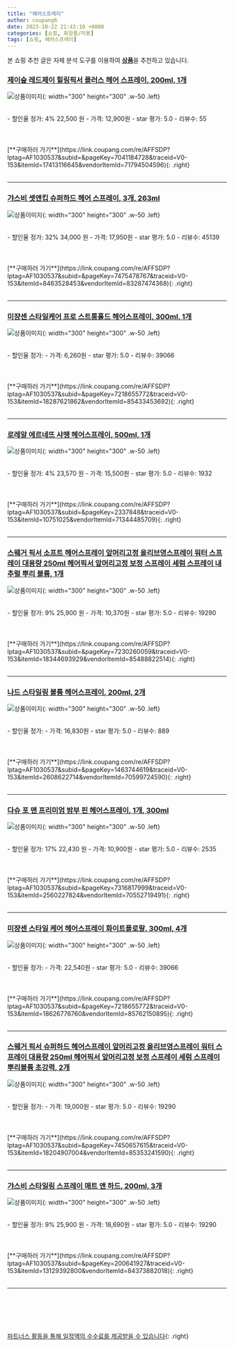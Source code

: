 ```yaml
---
title: "헤어스프레이"
author: coupang6
date: 2023-10-22 21:43:10 +0800
categories: [쇼핑, 화장품/미용]
tags: [쇼핑, 헤어스프레이]
---
```


본 쇼핑 추천 글은 자체 분석 도구를 이용하여 [**상품**](https://link.coupang.com/a/bao1ui)을 추천하고 있습니다.

### [제이숲 레드제이 힐링픽서 플러스 헤어 스프레이, 200ml, 1개](https://link.coupang.com/re/AFFSDP?lptag=AF1030537&subid=&pageKey=7041184728&traceid=V0-153&itemId=17413116645&vendorItemId=71794504596)

![상품이미지](https://thumbnail6.coupangcdn.com/thumbnails/remote/230x230ex/image/retail/images/3672055942505729-ef79c2cb-26c4-4f6a-b62b-8f04feecc8f5.jpg){: width="300" height="300" .w-50 .left}


<br>
- 할인율 정가: 4%  22,500   원
- 가격: 12,900원
- star 평가: 5.0
- 리뷰수: 55
<br>
<br>
<br>
<br>
[**구매하러 가기**](https://link.coupang.com/re/AFFSDP?lptag=AF1030537&subid=&pageKey=7041184728&traceid=V0-153&itemId=17413116645&vendorItemId=71794504596){: .right}
<br>
<br>

---

### [갸스비 셋앤킵 슈퍼하드 헤어 스프레이, 3개, 263ml](https://link.coupang.com/re/AFFSDP?lptag=AF1030537&subid=&pageKey=7475478767&traceid=V0-153&itemId=8463528453&vendorItemId=83287474368)

![상품이미지](https://thumbnail6.coupangcdn.com/thumbnails/remote/230x230ex/image/vendor_inventory/3011/b5e982fce542c70060d419d517312d21360124046012f1e4fb4b476b40bd.jpg){: width="300" height="300" .w-50 .left}


<br>
- 할인율 정가: 32%  34,000   원
- 가격: 17,950원
- star 평가: 5.0
- 리뷰수: 45139
<br>
<br>
<br>
<br>
[**구매하러 가기**](https://link.coupang.com/re/AFFSDP?lptag=AF1030537&subid=&pageKey=7475478767&traceid=V0-153&itemId=8463528453&vendorItemId=83287474368){: .right}
<br>
<br>

---

### [미쟝센 스타일케어 프로 스트롱홀드 헤어스프레이, 300ml, 1개](https://link.coupang.com/re/AFFSDP?lptag=AF1030537&subid=&pageKey=7218655772&traceid=V0-153&itemId=18287621862&vendorItemId=85433453692)

![상품이미지](https://thumbnail6.coupangcdn.com/thumbnails/remote/230x230ex/image/retail/images/2023/03/23/18/3/ba2c9528-ebc4-412d-bed4-8624c564d862.jpg){: width="300" height="300" .w-50 .left}


<br>
- 할인율 정가: 
- 가격: 6,260원
- star 평가: 5.0
- 리뷰수: 39066
<br>
<br>
<br>
<br>
[**구매하러 가기**](https://link.coupang.com/re/AFFSDP?lptag=AF1030537&subid=&pageKey=7218655772&traceid=V0-153&itemId=18287621862&vendorItemId=85433453692){: .right}
<br>
<br>

---

### [로레알 에르네뜨 샤땡 헤어스프레이, 500ml, 1개](https://link.coupang.com/re/AFFSDP?lptag=AF1030537&subid=&pageKey=2337848&traceid=V0-153&itemId=10751025&vendorItemId=71344485709)

![상품이미지](https://thumbnail7.coupangcdn.com/thumbnails/remote/230x230ex/image/vendor_inventory/4c1a/bda09309c2f9adcec2103f799457fae50fa1aff904c766e932959bea3c16.jpg){: width="300" height="300" .w-50 .left}


<br>
- 할인율 정가: 4%  23,570   원
- 가격: 15,500원
- star 평가: 5.0
- 리뷰수: 1932
<br>
<br>
<br>
<br>
[**구매하러 가기**](https://link.coupang.com/re/AFFSDP?lptag=AF1030537&subid=&pageKey=2337848&traceid=V0-153&itemId=10751025&vendorItemId=71344485709){: .right}
<br>
<br>

---

### [스웨거 픽서 소프트 헤어스프레이 앞머리고정 올리브영스프레이 워터 스프레이 대용량 250ml 헤어픽서 앞머리고정 보정 스프레이 세럼 스프레이 내추럴 뿌리 볼륨, 1개](https://link.coupang.com/re/AFFSDP?lptag=AF1030537&subid=&pageKey=7230260059&traceid=V0-153&itemId=18344693929&vendorItemId=85488822514)

![상품이미지](https://thumbnail7.coupangcdn.com/thumbnails/remote/230x230ex/image/vendor_inventory/21be/12e637e4e3dbc45362fe7b9f6ec0023e079e929c49fc9b70ecbfc421633e.jpg){: width="300" height="300" .w-50 .left}


<br>
- 할인율 정가: 9%  25,900   원
- 가격: 10,370원
- star 평가: 5.0
- 리뷰수: 19290
<br>
<br>
<br>
<br>
[**구매하러 가기**](https://link.coupang.com/re/AFFSDP?lptag=AF1030537&subid=&pageKey=7230260059&traceid=V0-153&itemId=18344693929&vendorItemId=85488822514){: .right}
<br>
<br>

---

### [나드 스타일링 볼륨 헤어스프레이, 200ml, 2개](https://link.coupang.com/re/AFFSDP?lptag=AF1030537&subid=&pageKey=1463744619&traceid=V0-153&itemId=2608622714&vendorItemId=70599724590)

![상품이미지](https://thumbnail9.coupangcdn.com/thumbnails/remote/230x230ex/image/retail/images/175766335450031-c54435fd-cef2-45ad-a77e-0681387d5ed7.jpg){: width="300" height="300" .w-50 .left}


<br>
- 할인율 정가: 
- 가격: 16,830원
- star 평가: 5.0
- 리뷰수: 889
<br>
<br>
<br>
<br>
[**구매하러 가기**](https://link.coupang.com/re/AFFSDP?lptag=AF1030537&subid=&pageKey=1463744619&traceid=V0-153&itemId=2608622714&vendorItemId=70599724590){: .right}
<br>
<br>

---

### [다슈 포 맨 프리미엄 밤부 핀 헤어스프레이, 1개, 300ml](https://link.coupang.com/re/AFFSDP?lptag=AF1030537&subid=&pageKey=7316817999&traceid=V0-153&itemId=2560227824&vendorItemId=70552719491)

![상품이미지](https://thumbnail9.coupangcdn.com/thumbnails/remote/230x230ex/image/retail/images/13745872385703788-0927705e-e248-4364-aa3d-bd0b4bde068a.jpg){: width="300" height="300" .w-50 .left}


<br>
- 할인율 정가: 17%  22,430   원
- 가격: 10,900원
- star 평가: 5.0
- 리뷰수: 2535
<br>
<br>
<br>
<br>
[**구매하러 가기**](https://link.coupang.com/re/AFFSDP?lptag=AF1030537&subid=&pageKey=7316817999&traceid=V0-153&itemId=2560227824&vendorItemId=70552719491){: .right}
<br>
<br>

---

### [미쟝센 스타일 케어 헤어스프레이 화이트플로랄, 300ml, 4개](https://link.coupang.com/re/AFFSDP?lptag=AF1030537&subid=&pageKey=7218655772&traceid=V0-153&itemId=18626776760&vendorItemId=85762150895)

![상품이미지](https://thumbnail10.coupangcdn.com/thumbnails/remote/230x230ex/image/retail/images/58c41c26-2e7b-403b-816a-bce8a3ee9c605940380195350408013.png){: width="300" height="300" .w-50 .left}


<br>
- 할인율 정가: 
- 가격: 22,540원
- star 평가: 5.0
- 리뷰수: 39066
<br>
<br>
<br>
<br>
[**구매하러 가기**](https://link.coupang.com/re/AFFSDP?lptag=AF1030537&subid=&pageKey=7218655772&traceid=V0-153&itemId=18626776760&vendorItemId=85762150895){: .right}
<br>
<br>

---

### [스웨거 픽서 슈퍼하드 헤어스프레이 앞머리고정 올리브영스프레이 워터 스프레이 대용량 250ml 헤어픽서 앞머리고정 보정 스프레이 세럼 스프레이 뿌리볼륨 초강력, 2개](https://link.coupang.com/re/AFFSDP?lptag=AF1030537&subid=&pageKey=7450657615&traceid=V0-153&itemId=18204907004&vendorItemId=85353241590)

![상품이미지](https://thumbnail8.coupangcdn.com/thumbnails/remote/230x230ex/image/vendor_inventory/14d9/344688d22414d2232d7fc227fec2733c535b06cb02d9cfd15063dd0c5ef7.jpg){: width="300" height="300" .w-50 .left}


<br>
- 할인율 정가: 
- 가격: 19,000원
- star 평가: 5.0
- 리뷰수: 19290
<br>
<br>
<br>
<br>
[**구매하러 가기**](https://link.coupang.com/re/AFFSDP?lptag=AF1030537&subid=&pageKey=7450657615&traceid=V0-153&itemId=18204907004&vendorItemId=85353241590){: .right}
<br>
<br>

---

### [갸스비 스타일링 스프레이 매트 앤 하드, 200ml, 3개](https://link.coupang.com/re/AFFSDP?lptag=AF1030537&subid=&pageKey=200641927&traceid=V0-153&itemId=13129392800&vendorItemId=84373882018)

![상품이미지](https://thumbnail6.coupangcdn.com/thumbnails/remote/230x230ex/image/vendor_inventory/1992/2434a89543e7476a321aed0468aefca3eb12fa42a04c7eb1c241e30b6f69.jpg){: width="300" height="300" .w-50 .left}


<br>
- 할인율 정가: 9%  25,900   원
- 가격: 18,690원
- star 평가: 5.0
- 리뷰수: 19290
<br>
<br>
<br>
<br>
[**구매하러 가기**](https://link.coupang.com/re/AFFSDP?lptag=AF1030537&subid=&pageKey=200641927&traceid=V0-153&itemId=13129392800&vendorItemId=84373882018){: .right}
<br>
<br>

---
<br><br><br><br><br> [파트너스 활동을 통해 일정액의 수수료를 제공받을 수 있습니다](https://link.coupang.com/a/bao1ui){: .right}